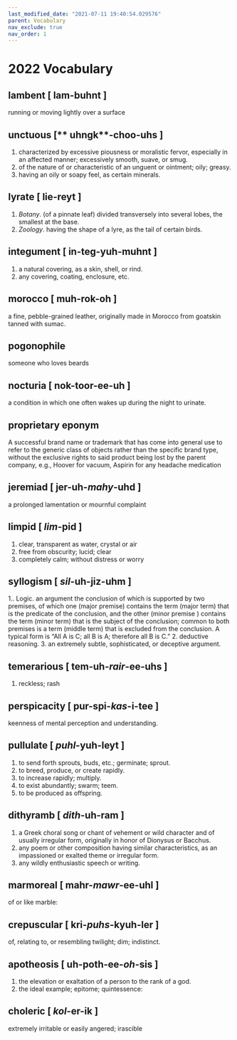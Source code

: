 ```yaml
---
last_modified_date: "2021-07-11 19:40:54.029576"
parent: Vocabulary
nav_exclude: true
nav_order: 1
---
```


# 2022 Vocabulary

## lambent [ **lam**-buhnt ]
running or moving lightly over a surface

## unctuous [** uhngk**-choo-uhs ]
1. characterized by excessive piousness or moralistic fervor, especially in an affected manner; excessively smooth, suave, or smug.
2. of the nature of or characteristic of an unguent or ointment; oily; greasy.
3. having an oily or soapy feel, as certain minerals.

## lyrate [ **lie**-reyt ]
1. *Botany*. (of a pinnate leaf) divided transversely into several lobes, the smallest at the base.
2. *Zoology*. having the shape of a lyre, as the tail of certain birds.

## integument [ in-**teg**-yuh-muhnt ]
1. a natural covering, as a skin, shell, or rind.
2. any covering, coating, enclosure, etc.

## morocco [ muh-**rok**-oh ]
a fine, pebble-grained leather, originally made in Morocco from goatskin tanned with sumac.

## pogonophile
someone who loves beards

## nocturia [ nok-**toor**-ee-uh ]
a condition in which one often wakes up during the night to urinate.

## proprietary eponym
A successful brand name or trademark that has come into general use to refer to the generic class of objects rather than the specific brand type, without the exclusive rights to said product being lost by the parent company, e.g., Hoover for vacuum, Aspirin for any headache medication

## jeremiad [ jer-uh-*mahy*-uhd ]
a prolonged lamentation or mournful complaint

## limpid [ *lim*-pid ]
1. clear, transparent as water, crystal or air
2. free from obscurity; lucid; clear
3. completely calm; without distress or worry

## syllogism [ *sil*-uh-jiz-uhm ]
1.. Logic. an argument the conclusion of which is supported by two premises, of which one (major premise) contains the term (major term) that is the predicate of the conclusion, and the other (minor premise ) contains the term (minor term) that is the subject of the conclusion; common to both premises is a term (middle term) that is excluded from the conclusion. A typical form is “All A is C; all B is A; therefore all B is C.”
2. deductive reasoning.
3. an extremely subtle, sophisticated, or deceptive argument.

## temerarious [ tem-uh-*rair*-ee-uhs ]
1. reckless; rash

## perspicacity [ pur-spi-*kas*-i-tee ]
keenness of mental perception and understanding.

## pullulate [ *puhl*-yuh-leyt ]
1. to send forth sprouts, buds, etc.; germinate; sprout.
2. to breed, produce, or create rapidly.
3. to increase rapidly; multiply.
4. to exist abundantly; swarm; teem.
5. to be produced as offspring.

## dithyramb [ *dith*-uh-ram ]
1. a Greek choral song or chant of vehement or wild character and of usually irregular form, originally in honor of Dionysus or Bacchus.
2. any poem or other composition having similar characteristics, as an impassioned or exalted theme or irregular form.
3. any wildly enthusiastic speech or writing.

## marmoreal [ mahr-*mawr*-ee-uhl ]
of or like marble:

## crepuscular [ kri-*puhs*-kyuh-ler ]
of, relating to, or resembling twilight; dim; indistinct.

## apotheosis [ uh-poth-ee-*oh*-sis ]
1. the elevation or exaltation of a person to the rank of a god.
2. the ideal example; epitome; quintessence:

## choleric [ *kol*-er-ik ]
extremely irritable or easily angered; irascible